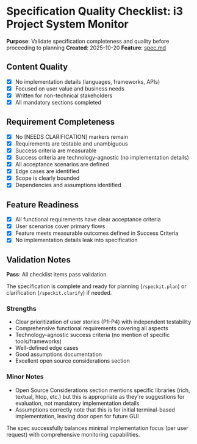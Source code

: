# Specification Quality Checklist: i3 Project System Monitor

**Purpose**: Validate specification completeness and quality before proceeding to planning
**Created**: 2025-10-20
**Feature**: [spec.md](../spec.md)

## Content Quality

- [x] No implementation details (languages, frameworks, APIs)
- [x] Focused on user value and business needs
- [x] Written for non-technical stakeholders
- [x] All mandatory sections completed

## Requirement Completeness

- [x] No [NEEDS CLARIFICATION] markers remain
- [x] Requirements are testable and unambiguous
- [x] Success criteria are measurable
- [x] Success criteria are technology-agnostic (no implementation details)
- [x] All acceptance scenarios are defined
- [x] Edge cases are identified
- [x] Scope is clearly bounded
- [x] Dependencies and assumptions identified

## Feature Readiness

- [x] All functional requirements have clear acceptance criteria
- [x] User scenarios cover primary flows
- [x] Feature meets measurable outcomes defined in Success Criteria
- [x] No implementation details leak into specification

## Validation Notes

**Pass**: All checklist items pass validation.

The specification is complete and ready for planning (`/speckit.plan`) or clarification (`/speckit.clarify`) if needed.

### Strengths
- Clear prioritization of user stories (P1-P4) with independent testability
- Comprehensive functional requirements covering all aspects
- Technology-agnostic success criteria (no mention of specific tools/frameworks)
- Well-defined edge cases
- Good assumptions documentation
- Excellent open source considerations section

### Minor Notes
- Open Source Considerations section mentions specific libraries (rich, textual, htop, etc.) but this is appropriate as they're suggestions for evaluation, not mandatory implementation details
- Assumptions correctly note that this is for initial terminal-based implementation, leaving door open for future GUI

The spec successfully balances minimal implementation focus (per user request) with comprehensive monitoring capabilities.
